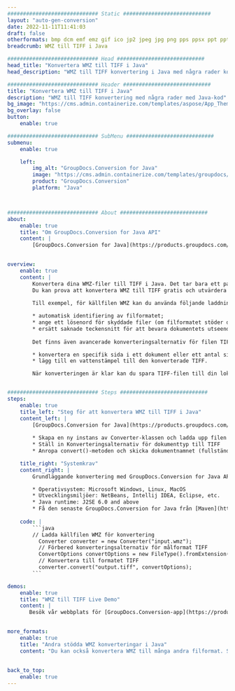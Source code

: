```yaml
---
############################# Static ############################
layout: "auto-gen-conversion"
date: 2022-11-11T11:41:03
draft: false
otherformats: bmp dcm emf emz gif ico jp2 jpeg jpg png pps ppsx ppt pptx psb psd svg svgz tga tif tiff webp wmf wmz
breadcrumb: WMZ till TIFF i Java

############################# Head ############################
head_title: "Konvertera WMZ till TIFF i Java"
head_description: "WMZ till TIFF konvertering i Java med några rader kod. Konvertera över 160 filformat med hjälp av GroupDocs dokumentkonverterings-API för Java"

############################# Header ############################
title: "Konvertera WMZ till TIFF i Java"
description: "WMZ till TIFF konvertering med några rader med Java-kod"
bg_image: "https://cms.admin.containerize.com/templates/aspose/App_Themes/V3/images/bg/header1.png"
bg_overlay: false
button:
    enable: true

############################# SubMenu ############################
submenu:
    enable: true

    left:
        img_alt: "GroupDocs.Conversion for Java"
        image: "https://cms.admin.containerize.com/templates/groupdocs/images/product-logos/90x90-noborder/groupdocs-conversion-java.png"
        product: "GroupDocs.Conversion"
        platform: "Java"



############################# About ############################
about:
    enable: true
    title: "Om GroupDocs.Conversion for Java API"
    content: |
        [GroupDocs.Conversion for Java](https://products.groupdocs.com/conversion/java/) är ett avancerat filformatkonverterings-API för konvertering mellan populära bild- och dokumentformat som Microsoft Office, OpenDocument, PDF, HTML, e-post, CAD. och mycket mer med bara några rader kod. Det inbyggda API:t upptäcker automatiskt formaten för originaldokumenten och erbjuder många alternativ för att anpassa de konverterade dokumenten. Tillsammans med funktionen att extrahera information från ett dokument, stöder den också cachelagring av konverteringsresultaten till den lokala disken som standard. Men alla typer av cachelagring kan stödjas genom att implementera lämpliga gränssnitt - Amazon S3, Dropbox, Google Drive, Windows Azure, Reddis eller andra.
    

overview:
    enable: true
    content: |
        Konvertera dina WMZ-filer till TIFF i Java. Det tar bara ett par rader med Java-kod på valfri plattform, som Windows, Linux, macOS.
        Du kan prova att konvertera WMZ till TIFF gratis och utvärdera kvaliteten på konverteringsresultaten. Tillsammans med enkla filkonverteringsskript kan du prova mer sofistikerade alternativ för att ladda källfilen WMZ och lagra TIFF-utdata. 
        
        Till exempel, för källfilen WMZ kan du använda följande laddningsalternativ:

        * automatisk identifiering av filformatet;
        * ange ett lösenord för skyddade filer (om filformatet stöder det);
        * ersätt saknade teckensnitt för att bevara dokumentets utseende.
        
        Det finns även avancerade konverteringsalternativ för filen TIFF:

        * konvertera en specifik sida i ett dokument eller ett antal sidor;
        * lägg till en vattenstämpel till den konverterade TIFF.

        När konverteringen är klar kan du spara TIFF-filen till din lokala filsökväg eller till tredje parts lagring såsom FTP, Amazon S3, Google Drive, Dropbox etc. Observera - för att konvertera WMZ till TIFF behöver du inte installera någon ytterligare programvara, såsom MS Office, Open Office, Adobe Acrobat Reader etc.


############################# Steps ############################
steps:
    enable: true
    title_left: "Steg för att konvertera WMZ till TIFF i Java"
    content_left: |
        [GroupDocs.Conversion for Java](https://products.groupdocs.com/conversion/java/) låter utvecklare enkelt konvertera WMZ fil till TIFF med några rader kod.
        
        * Skapa en ny instans av Converter-klassen och ladda upp filen WMZ med den fullständiga sökvägen
        * Ställ in Konverteringsalternativ för dokumenttyp till TIFF
        * Anropa convert()-metoden och skicka dokumentnamnet (fullständig sökväg) och formatet (TIFF) som en parameter

    title_right: "Systemkrav"
    content_right: |
        Grundläggande konvertering med GroupDocs.Conversion for Java API kan göras med bara några rader kod. Våra API:er stöds på alla större plattformar och operativsystem. Innan du kör koden nedan, se till att du har följande förutsättningar installerade på ditt system.

        * Operativsystem: Microsoft Windows, Linux, MacOS
        * Utvecklingsmiljöer: NetBeans, Intellij IDEA, Eclipse, etc.
        * Java runtime: J2SE 6.0 and above
        * Få den senaste GroupDocs.Conversion for Java från [Maven](https://repository.groupdocs.com/webapp/#/artifacts/browse/tree/General/repo/com/groupdocs/groupdocs-conversion)
         
    code: |
        ```java    
        // Ladda källfilen WMZ för konvertering
          Converter converter = new Converter("input.wmz");
          // Förbered konverteringsalternativ för målformat TIFF
          ConvertOptions convertOptions = new FileType().fromExtension("tiff").getConvertOptions();
          // Konvertera till formatet TIFF
          converter.convert("output.tiff", convertOptions);
        ```

demos:
    enable: true
    title: "WMZ till TIFF Live Demo"
    content: |
       Besök vår webbplats för [GroupDocs.Conversion-app](https://products.groupdocs.app/conversion/family) och försök konvertera WMZ till TIFF nu. Den kostnadsfria demon har följande fördelar
          

more_formats:
    enable: true
    title: "Andra stödda WMZ konverteringar i Java"
    content: "Du kan också konvertera WMZ till många andra filformat. Se listan nedan."
       
       
back_to_top:
    enable: true
---
```

